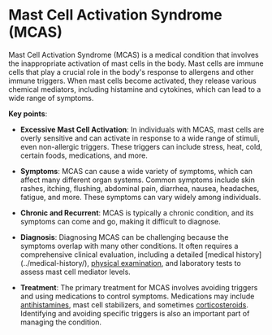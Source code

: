 # Mast Cell Activation Syndrome (MCAS)

Mast Cell Activation Syndrome (MCAS) is a medical condition that involves the inappropriate activation of mast cells in the body. Mast cells are immune cells that play a crucial role in the body's response to allergens and other immune triggers. When mast cells become activated, they release various chemical mediators, including histamine and cytokines, which can lead to a wide range of symptoms.

**Key points**:

* **Excessive Mast Cell Activation**: In individuals with MCAS, mast cells are overly sensitive and can activate in response to a wide range of stimuli, even non-allergic triggers. These triggers can include stress, heat, cold, certain foods, medications, and more.

* **Symptoms**: MCAS can cause a wide variety of symptoms, which can affect many different organ systems. Common symptoms include skin rashes, itching, flushing, abdominal pain, diarrhea, nausea, headaches, fatigue, and more. These symptoms can vary widely among individuals.

* **Chronic and Recurrent**: MCAS is typically a chronic condition, and its symptoms can come and go, making it difficult to diagnose.

* **Diagnosis**: Diagnosing MCAS can be challenging because the symptoms overlap with many other conditions. It often requires a comprehensive clinical evaluation, including a detailed [medical history](../medical-history/\), [physical examination](../physical-examination/), and laboratory tests to assess mast cell mediator levels.

* **Treatment**: The primary treatment for MCAS involves avoiding triggers and using medications to control symptoms. Medications may include [antihistamines](../antihistamines/), mast cell stabilizers, and sometimes [corticosteroids](../corticosteroids/). Identifying and avoiding specific triggers is also an important part of managing the condition.
